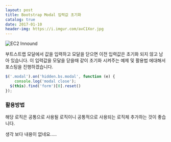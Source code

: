 ```yaml
---
layout: post
title: Bootstrap Modal 입력값 초기화
catalog: true
date: 2017-01-10
header-img: https://i.imgur.com/avC1Xor.jpg
---
```


![EC2 Innound](https://i.imgur.com/SHu3JYX.png)

부트스트랩 모달에서 값을 입력하고 모달을 닫으면 이전 입력값은 초기화 되지 않고 남아 있습니다. 이 입력값을 모달을 닫을때 같이 초기화 시켜주는 예제 및 활용법 에대해서 포스팅을 진행하겠습니다.

```javascript
$('.modal').on('hidden.bs.modal', function (e) {
    console.log('modal close');
  $(this).find('form')[0].reset()
});
```


### 활용방법

해당 로직은 공통으로 사용될 로직이니 공통적으로 사용되는 로직체 추가하는 것이 좋습니다.

  생각 보다 내용이 없네요.....
